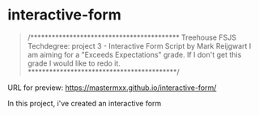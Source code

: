 # interactive-form

>/******************************************
>Treehouse FSJS Techdegree: 
>project 3 - Interactive Form
>Script by Mark Reijgwart
>I am aiming for a "Exceeds Expectations" grade.
>If I don't get this grade I would like to redo it.
>******************************************/

URL for preview:
https://mastermxx.github.io/interactive-form/

In this project, i've created an interactive form
